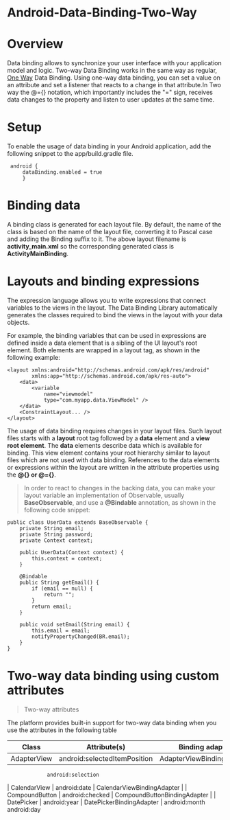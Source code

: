 # Android-Data-Binding-Two-Way 

# Overview
Data binding allows to synchronize your user interface with your application model and logic. Two-way Data Binding works in the same way as regular, [One Way](https://github.com/umesh151988/Android-Data-Binding/blob/master/README.md) Data Binding. Using one-way data binding, you can set a value on an attribute and set a listener that reacts to a change in that attribute.In Two way the @={} notation, which importantly includes the "=" sign, receives data changes to the property and listen to user updates at the same time.

# Setup
To enable the usage of data binding in your Android application, add the following snippet to the app/build.gradle file.

```
 android {
     dataBinding.enabled = true
     }
```

# Binding data

A binding class is generated for each layout file. By default, the name of the class is based on the name of the layout file, converting it to Pascal case and adding the Binding suffix to it. The above layout filename is **activity_main.xml** so the corresponding generated class is **ActivityMainBinding**.

# Layouts and binding expressions

The expression language allows you to write expressions that connect variables to the views in the layout. The Data Binding Library automatically  generates the classes required to bind the views in the layout with your data objects.

For example, the binding variables that can be used in expressions are defined inside a data element that is a sibling of the UI layout's root element. Both elements are wrapped in a layout tag, as shown in the following example:

```
<layout xmlns:android="http://schemas.android.com/apk/res/android"
        xmlns:app="http://schemas.android.com/apk/res-auto">
    <data>
        <variable
            name="viewmodel"
            type="com.myapp.data.ViewModel" />
    </data>
    <ConstraintLayout... /> 
</layout>
```
The usage of data binding requires changes in your layout files. Such layout files starts with a **layout** root tag followed by a **data** element and a **view root element**. The **data** elements describe data which is available for binding. This view element contains your root hierarchy similar to layout files which are not used with data binding. References to the data elements or expressions within the layout are written in the attribute properties using the **@{} or @={}**.

> In order to react to changes in the backing data, you can make your layout variable an implementation of Observable, usually **BaseObservable**, and use a **@Bindable** annotation, as shown in the following code snippet:

```
public class UserData extends BaseObservable {
    private String email;
    private String password;
    private Context context;

    public UserData(Context context) {
        this.context = context;
    }

    @Bindable
    public String getEmail() {
        if (email == null) {
            return "";
        }
        return email;
    }

    public void setEmail(String email) {
        this.email = email;
        notifyPropertyChanged(BR.email);
    }
}
```
# Two-way data binding using custom attributes

>Two-way attributes

The platform provides built-in support for two-way data binding when you use the attributes in the following table

| Class 	| Attribute(s) 	| Binding adapter |
| --- | --- | --- |
| AdapterView | 	android:selectedItemPosition | AdapterViewBindingAdapter |
                 android:selection 	
| CalendarView 	| android:date 	| CalendarViewBindingAdapter | 
| CompoundButton 	| android:checked 	| CompoundButtonBindingAdapter | 
| DatePicker | 	android:year  	| 	DatePickerBindingAdapter 	| 
                android:month
                android:day 
























